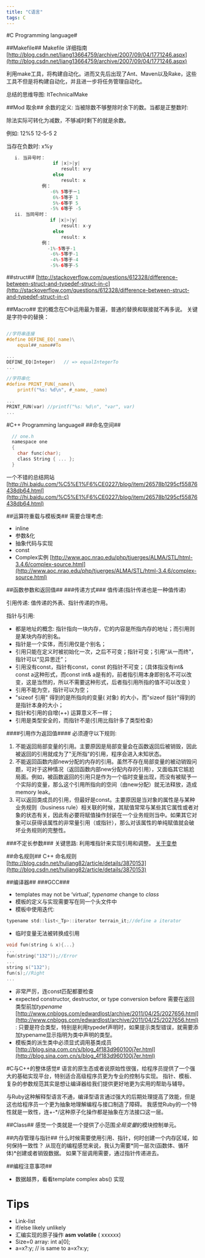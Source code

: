 ```yaml
---
title: "C语言"
tags: C
---
```




#C Programming language#

##Makefile##
Makefile 详细指南 [http://blog.csdn.net/liang13664759/archive/2007/09/04/1771246.aspx](http://blog.csdn.net/liang13664759/archive/2007/09/04/1771246.aspx)

利用make工具，将构建自动化。进而又先后出现了Ant、Maven以及Rake，这些工具不但是将构建自动化，并且进一步将任务管理自动化。

总结的思维导图: ItTechnicalMake

##Mod 取余##
余数的定义:
  当被除数不够整除时余下的数。当都是正整数时:

除法实际可转化为减数，不够减时剩下的就是余数。

例如:
  12%5
  12-5-5
  2

当存在负数时: x%y

```java
   i. 当异号时：
                 if |x|>|y|
                    result: x+y
                 else
                    result: x
             例：
                -6% 5等于－1
                 6%-5等于 1
                 5%-6等于 5
                -5% 6等于 -5
   ii. 当同号时：
                if |x|>|y|
                    result: x-y
                 else
                    result: x
             例：
               -1%-5等于-1
                -6%-5等于-1
                -4%-5等于-4
                -5%-6等于-5
```


##struct##
[http://stackoverflow.com/questions/612328/difference-between-struct-and-typedef-struct-in-c](http://stackoverflow.com/questions/612328/difference-between-struct-and-typedef-struct-in-c)

##Macro##
宏的概念在C中运用最为普遍，普通的替换和联接就不再多说。
关键是字符中的替换：


```c

//字符串连接
#define DEFINE_EQ(_name)\
    equal##_name##To

...
DEFINE_EQ(Integer)   // => equalIntegerTo
...

//字符串化
#define PRINT_FUN(_name)\
    printf("%s: %d\n", #_name, _name)

...
PRINT_FUN(var) //printf("%s: %d\n", "var", var)
...
```


#C++ Programming language#
##命名空间##

```c
  // one.h
  namespace one
  {
    char func(char);
    class String { ... };
  }
```


一个不错的总结网站 [http://hi.baidu.com/%C5%E1%F6%CE0227/blog/item/26578b1295cf55876438db64.html](http://hi.baidu.com/%C5%E1%F6%CE0227/blog/item/26578b1295cf55876438db64.html)

##运算符重载与模板类##
需要合理考虑:
  * inline
  * 参数&化
  * 抽象代码与实现
  * const
  * Complex实例 [http://www.aoc.nrao.edu/php/tjuerges/ALMA/STL/html-3.4.6/complex-source.html](http://www.aoc.nrao.edu/php/tjuerges/ALMA/STL/html-3.4.6/complex-source.html)

##函数参数和返回值##
###传递方式###
值传递(指针传递也是一种值传递)

引用传递: 值传递的外表、指针传递的作用。

指针与引用:
  * 都是地址的概念: 指针指向一块内存，它的内容是所指内存的地址；而引用则是某块内存的别名。
  * 指针是一个实体，而引用仅是个别名；
  * 引用只能在定义时被初始化一次，之后不可变；指针可变；引用“从一而终”，指针可以“见异思迁”；
  * 引用没有const，指针有const，const 的指针不可变；（具体指没有int& const a这种形式，而const int& a是有的，前者指引用本身即别名不可以改变，这是当然的，所以不需要这种形式，后者指引用所指的值不可以改变 ）
  * 引用不能为空，指针可以为空；
  * "sizeof 引用" 得到的是所指向的变量( 对象) 的大小，而"sizeof 指针"得到的是指针本身的大小；
  * 指针和引用的自增(++) 运算意义不一样；
  * 引用是类型安全的，而指针不是(引用比指针多了类型检查)

####引用作为返回值####
必须遵守以下规则:
  1. 不能返回局部变量的引用。主要原因是局部变量会在函数返回后被销毁，因此被返回的引用就成为了"无所指"的引用，程序会进入未知状态。
  1. 不能返回函数内部new分配的内存的引用。虽然不存在局部变量的被动销毁问题，可对于这种情况（返回函数内部new分配内存的引用），又面临其它尴尬局面。例如，被函数返回的引用只是作为一个临时变量出现，而没有被赋予一个实际的变量，那么这个引用所指向的空间（由new分配）就无法释放，造成memory leak。
  1. 可以返回类成员的引用，但最好是const。主要原因是当对象的属性是与某种业务规则（business rule）相关联的时候，其赋值常常与某些其它属性或者对象的状态有关，因此有必要将赋值操作封装在一个业务规则当中。如果其它对象可以获得该属性的非常量引用（或指针），那么对该属性的单纯赋值就会破坏业务规则的完整性。

###不定长参数###
关键思路: 利用堆指针来实现引用和调整。
[关于变参](http://www.dutor.net/index.php/2011/08/variadic/)

##命名规则##
C++ 命名规则 [http://blog.csdn.net/huliang82/article/details/3870153](http://blog.csdn.net/huliang82/article/details/3870153)

##编译器##
###GCC###
  * templates may not be ‘virtual’, *typename* change to *class*
  * 模板的定义与实现需要写在同一个头文件中
  * 模板中使用迭代:

```c
typename std::list<_Tp>::iterator terrain_it;//define a iterator
```

  * 临时变量无法被转换成引用

```c
void fun(string & x){...}
...
fun(string("132"));//Error
...
string s("132");
fun(s);//Right
...
```

  * 非常严厉，连const匹配都要检查
  * expected constructor, destructor, or type conversion before 需要在返回类型前加*typename* [http://www.cnblogs.com/edwardlost/archive/2011/04/25/2027656.html](http://www.cnblogs.com/edwardlost/archive/2011/04/25/2027656.html):
    只要是符合类型，特别是利用typedef声明时，如果提示类型错误，就需要添加typename显示指明为类中声明的类型。
  * 模板类的派生类中必须显式调用基类成员 [http://blog.sina.com.cn/s/blog_4f183d960100j7er.html](http://blog.sina.com.cn/s/blog_4f183d960100j7er.html)

#C与C++的整体感觉#
语言的原生态或者说原始性很强，给程序员提供了一个强大的基础实现平台，特别适合高级程序员更为专业的控制与实现。
指针、模板、复杂的参数规范其实是想让编译器给我们提供更好地更为实用的帮助与辅导。

与Ruby这种解释型语言不通，编译型语言通过强大的后期处理提高了效能，但是这也给程序员一个更为抽象地理解编程与接口制造了障碍。
我感觉Ruby的一个特性就是一致性，连+-\*/这种原子化操作都是抽象在方法接口这一层。

##Class##
感觉一个类就是一个提供了小范围*全局变量*的模块控制单元。

##内存管理与指针##
什么时候需要使用引用、指针，何时创建一个内存区域，如何保持一致性？
从现在的编程感觉来说，我认为需要*同一层次(函数体、循环体)*创建或者销毁数据。
如果下层调用需要，通过指针传递进去。

##编程注意事项##
  * 数据越界，看看template complex abs() 实现

# Tips #
* Link-list
* if/else likely unlikely
* 汇编实现的原子操作 __asm__  __volatile__ ( xxxxxx)
* Size=0 array: int a[0];
* a=x?:y;  // is same to a=x?x:y;
